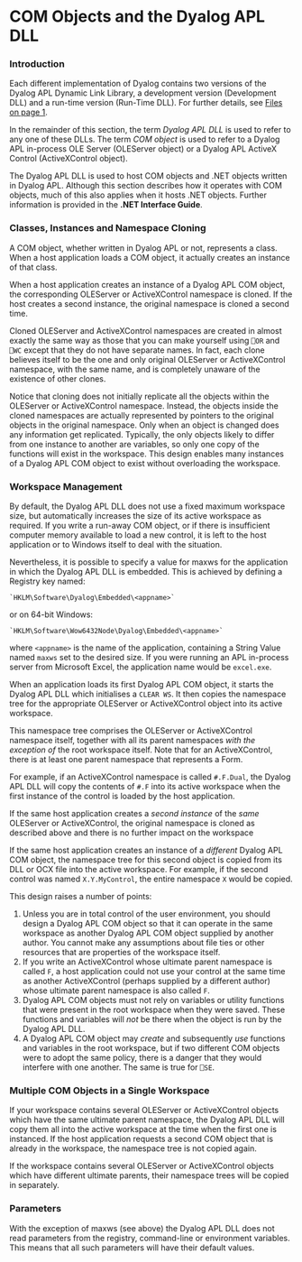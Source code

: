 # COM Objects and the Dyalog APL DLL

### Introduction

Each different implementation of Dyalog contains two versions of the Dyalog APL Dynamic Link Library, a development version (Development DLL) and a run-time version (Run-Time DLL). For further details, see [Files on page 1](files-and-directories.md).

In the remainder of this section, the term *Dyalog APL DLL* is used to refer to any one of these DLLs. The term *COM object* is used to refer to a Dyalog APL in-process OLE Server (OLEServer object) or a Dyalog APL ActiveX Control (ActiveXControl object).

The Dyalog APL DLL is used to host COM objects and .NET objects written in Dyalog APL. Although this section describes how it operates with COM objects, much of this also applies when it hosts .NET objects. Further information is provided in the **.NET Interface Guide**.

### Classes, Instances and Namespace Cloning

A COM object, whether written in Dyalog APL or not, represents a class. When a host application loads a COM object, it actually creates an instance of that class.

When a host application creates an instance of a Dyalog APL COM object, the corresponding OLEServer or ActiveXControl namespace is cloned. If the host creates a second instance, the original namespace is cloned a second time.

Cloned OLEServer and ActiveXControl namespaces are created in almost exactly the same way as those that you can make yourself using `⎕OR` and `⎕WC` except that they do not have separate names. In fact, each clone believes itself to be the one and only original OLEServer or ActiveXControl namespace, with the same name, and is completely unaware of the existence of other clones.

Notice that cloning does not initially replicate all the objects within the OLEServer or ActiveXControl namespace. Instead, the objects inside the cloned namespaces are actually represented by pointers to the original objects in the original namespace. Only when an object is changed does any information get replicated. Typically, the only objects likely to differ from one instance to another are variables, so only one copy of the functions will exist in the workspace. This design enables many instances of a Dyalog APL COM object to exist without overloading the workspace.

### Workspace Management

By default, the Dyalog APL DLL does not use a fixed maximum workspace size, but automatically increases the size of its active workspace as required. If you write a run-away COM object, or if there is insufficient computer memory available to load a new control, it is left to the host application or to Windows itself to deal with the situation.

Nevertheless, it is possible to specify a value for maxws for the application in which the Dyalog APL DLL is embedded. This is achieved by defining a Registry key named:
```apl
`HKLM\Software\Dyalog\Embedded\<appname>`
```

or on 64-bit Windows:
```apl
`HKLM\Software\Wow6432Node\Dyalog\Embedded\<appname>`
```

where `<appname>` is the name of the application, containing a String Value named `maxws` set to the desired size. If you were running an APL in-process server from Microsoft Excel, the application name would be `excel.exe`.

When an application loads its first Dyalog APL COM object, it starts the Dyalog APL DLL which initialises a `CLEAR WS`. It then copies the namespace tree for the appropriate OLEServer or ActiveXControl object into its active workspace.

This namespace tree comprises the OLEServer or ActiveXControl namespace itself, together with all its parent namespaces *with the exception of* the root workspace itself. Note that for an ActiveXControl, there is at least one parent namespace that represents a Form.

For example, if an ActiveXControl namespace is called `#.F.Dual`, the Dyalog APL DLL will copy the contents of `#.F` into its active workspace when the first instance of the control is loaded by the host application.

If the same host application creates a *second instance* of the *same* OLEServer or ActiveXControl, the original namespace is cloned as described above and there is no further impact on the workspace

If the same host application creates an instance of a *different* Dyalog APL COM object, the namespace tree for this second object is copied from its DLL or OCX file into the active workspace. For example, if the second control was named `X.Y.MyControl`, the entire namespace `X` would be copied.

This design raises a number of points:

1. Unless you are in total control of the user environment, you should design a Dyalog APL COM object so that it can operate in the same workspace as another Dyalog APL COM object supplied by another author. You cannot make any assumptions about file ties or other resources that are properties of the workspace itself.
2. If you write an ActiveXControl whose ultimate parent namespace is called `F`, a host application could not use your control at the same time as another ActiveXControl (perhaps supplied by a different author) whose ultimate parent namespace is also called `F`. 
3. Dyalog APL COM objects must not rely on variables or utility functions that were present in the root workspace when they were saved. These functions and variables will *not* be there when the object is run by the Dyalog APL DLL.
4. A Dyalog APL COM object may *create* and subsequently *use* functions and variables in the root workspace, but if two different COM objects were to adopt the same policy, there is a danger that they would interfere with one another. The same is true for `⎕SE`.
### Multiple COM Objects in a Single Workspace

If your workspace contains several OLEServer or ActiveXControl objects which have the same ultimate parent namespace, the Dyalog APL DLL will copy them all into the active workspace at the time when the first one is instanced. If the host application requests a second COM object that is already in the workspace, the namespace tree is not copied again.

If the workspace contains several OLEServer or ActiveXControl objects which have different ultimate parents, their namespace trees will be copied in separately.

### Parameters

With the exception of maxws (see above) the Dyalog APL DLL does not read parameters from the registry, command-line or environment variables. This means that all such parameters will have their default values.
